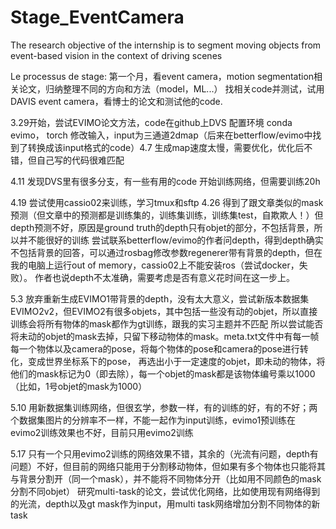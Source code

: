 # Stage_EventCamera
The research objective of the internship is to segment moving objects from event-based vision in the context of driving scenes

Le processus de stage:
第一个月，看event camera，motion segmentation相关论文，归纳整理不同的方向和方法（model，ML...）
找相关code并测试，试用DAVIS event camera，看博士的论文和测试他的code.

3.29开始，尝试EVIMO论文方法，code在github上DVS
配置环境 conda evimo， torch
修改输入，input为三通道2dmap（后来在betterflow/evimo中找到了转换成该input格式的code）4.7 生成map速度太慢，需要优化，优化后不错，但自己写的代码很难匹配

4.11 发现DVS里有很多分支，有一些有用的code
开始训练网络，但需要训练20h

4.19 尝试使用cassio02来训练，学习tmux和sftp
4.26 得到了跟文章类似的mask预测（但文章中的预测都是训练集的，训练集训练，训练集test，自欺欺人！）但depth预测不好，原因是ground truth的depth只有objet的部分，不包括背景，所以并不能很好的训练
尝试联系betterflow/evimo的作者问depth，得到depth确实不包括背景的回答，可以通过rosbag修改参数regenerer带有背景的depth，但在我的电脑上运行out of memory，cassio02上不能安装ros（尝试docker，失败）。
作者也说depth不太准确，需要考虑是否有意义花时间在这一步上。

5.3 放弃重新生成EVIMO1带背景的depth，没有太大意义，尝试新版本数据集EVIMO2v2，但EVIMO2有很多objets，其中包括一些没有动的objet，所以直接训练会将所有物体的mask都作为gt训练，跟我的实习主题并不匹配
所以尝试能否将未动的objet的mask去掉，只留下移动物体的mask。meta.txt文件中有每一帧每一个物体以及camera的pose，将每个物体的pose和camera的pose进行转化，变成世界坐标系下的pose，
再选出小于一定速度的objet，即未动的物体，将他们的mask标记为0（即去除），每一个objet的mask都是该物体编号乘以1000（比如，1号objet的mask为1000）

5.10 用新数据集训练网络，但很玄学，参数一样，有的训练的好，有的不好；两个数据集图片的分辨率不一样，不能一起作为input训练，evimo1预训练在evimo2训练效果也不好，目前只用evimo2训练

5.17 只有一个只用evimo2训练的网络效果不错，其余的（光流有问题，depth有问题）不好，但目前的网络只能用于分割移动物体，但如果有多个物体也只能将其与背景分割开（同一个mask），并不能将不同物体分开（比如用不同颜色的mask分割不同objet）
研究multi-task的论文，尝试优化网络，比如使用现有网络得到的光流，depth以及gt mask作为input，用multi task网络增加分割不同物体的新task

